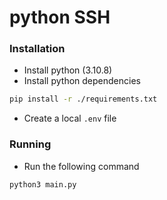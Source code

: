 # python SSH

### Installation
- Install python (3.10.8)
- Install python dependencies
```bash
pip install -r ./requirements.txt
```
- Create a local `.env` file

### Running
- Run the following command
```bash
python3 main.py
```